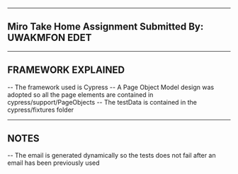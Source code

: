 -----------------------------------------------------------------
Miro Take Home Assignment Submitted By: UWAKMFON EDET
-----------------------------------------------------------------

------------------------------------------------------------------
FRAMEWORK EXPLAINED
------------------------------------------------------------------
-- The framework used is Cypress
-- A Page Object Model design was adopted so all the page elements are contained
	in cypress/support/PageObjects
-- The testData is contained in the cypress/fixtures folder

------------------------------------------------------------------
NOTES
------------------------------------------------------------------
-- The email is generated dynamically so the tests does not fail after an email has been previously used	